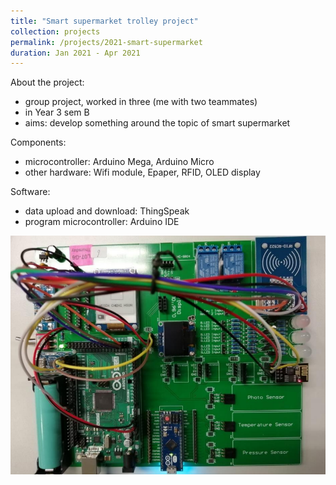 ```yaml
---
title: "Smart supermarket trolley project"
collection: projects
permalink: /projects/2021-smart-supermarket
duration: Jan 2021 - Apr 2021
---
```


About the project:
  - group project, worked in three (me with two teammates)
  - in Year 3 sem B
  - aims: develop something around the topic of smart supermarket

Components:
  - microcontroller: Arduino Mega, Arduino Micro
  - other hardware: Wifi module, Epaper, RFID, OLED display

Software:
  - data upload and download: ThingSpeak
  - program microcontroller: Arduino IDE


![Circuit board](./images/projects_2021-smart-supermarket.png)
  
